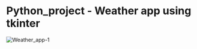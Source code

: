﻿# Python_project - Weather app using tkinter

![Weather_app-1](https://github.com/Vrushilpatel2004/Python_project-Weather_app/assets/158045921/64ea5a24-55b6-4940-a966-fe59b750f86a)
